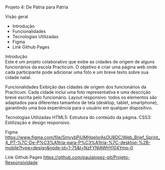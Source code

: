 Projeto 4: De Pátria para Pátria
 
Visão geral    

* Introdução  
* Funcionalidades
* Tecnologias Utilizadas
* Figma
* Link Github Pages  

  
Introdução   
Este é um projeto colaborativo que exibe as cidades de origem de alguns funcionários da escola Practicum. 
O objetivo é criar uma página web onde cada participante pode adicionar uma foto e um breve texto sobre sua cidade natal.

Funcionalidades
Exibição das cidades de origem dos funcionários da Practicum.
Cada cidade inclui uma foto representativa e uma descrição breve escrita pelo funcionário.
Layout responsivo: todos os elementos são adaptados para diferentes tamanhos de tela (desktop, tablet, smartphone), garantindo uma boa experiência para o usuário em qualquer dispositivo.

Tecnologias Utilizadas
HTML5: Estrutura do conteúdo da página.
CSS3: Estilização e design responsivo.

Figma   
https://www.figma.com/file/SmvybPiUMHqeIxrAsOU8DC/Web_Brief_Sprint_4_PT-%7C-De-P%C3%A1tria-para-P%C3%A1tria-%7C-desktop-%2B-mobile?type=design&node-id=1-75&t=NzFYNlAWHYl04Ymp-0
  
Link Github Pages
https://github.com/paulalopez-git/Projeto-Responsividade


  

